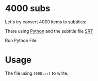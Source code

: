 # 4000 subs
Let's try convert 4000 items to subtitles:

There using [Python](https://python.org/) and the subtitle file [SRT](https://fileinfo.com/extension/srt)

Run Python File.

# Usage

The file using `4000.srt` to write.
